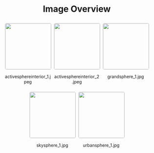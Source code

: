 <h1 style ="text-align: center;"> Image Overview </h1>
<div style="display: flex;
flex-wrap: wrap;
gap: 10px;
justify-content: center;
padding: 10px;" >
<div style="flex: 1 1 calc(33.333% - 20px); /* Three images per row on large screens */
        max-width: 150px;
        text-align: center;" >
<img src="https://media.evkx.net/multimedia/technology/interior/activesphereinterior_1_xst.jpeg" style="width: 150px;
height: auto;
border: 1px solid #ddd;
border-radius: 5px;
  ">
<p>activesphereinterior_1.jpeg</p>
</div>
<div style="flex: 1 1 calc(33.333% - 20px); /* Three images per row on large screens */
        max-width: 150px;
        text-align: center;" >
<img src="https://media.evkx.net/multimedia/technology/interior/activesphereinterior_2_xst.jpeg" style="width: 150px;
height: auto;
border: 1px solid #ddd;
border-radius: 5px;
  ">
<p>activesphereinterior_2.jpeg</p>
</div>
<div style="flex: 1 1 calc(33.333% - 20px); /* Three images per row on large screens */
        max-width: 150px;
        text-align: center;" >
<img src="https://media.evkx.net/multimedia/technology/interior/grandsphere_1_xst.jpg" style="width: 150px;
height: auto;
border: 1px solid #ddd;
border-radius: 5px;
  ">
<p>grandsphere_1.jpg</p>
</div>
<div style="flex: 1 1 calc(33.333% - 20px); /* Three images per row on large screens */
        max-width: 150px;
        text-align: center;" >
<img src="https://media.evkx.net/multimedia/technology/interior/skysphere_1_xst.jpg" style="width: 150px;
height: auto;
border: 1px solid #ddd;
border-radius: 5px;
  ">
<p>skysphere_1.jpg</p>
</div>
<div style="flex: 1 1 calc(33.333% - 20px); /* Three images per row on large screens */
        max-width: 150px;
        text-align: center;" >
<img src="https://media.evkx.net/multimedia/technology/interior/urbansphere_1_xst.jpg" style="width: 150px;
height: auto;
border: 1px solid #ddd;
border-radius: 5px;
  ">
<p>urbansphere_1.jpg</p>
</div>
</div>
